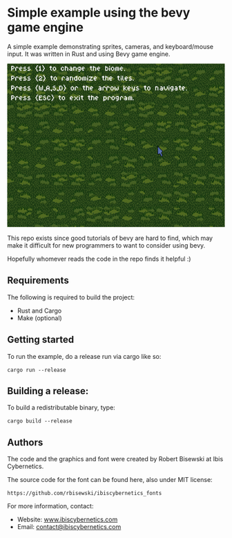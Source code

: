 # Simple example using the bevy game engine

A simple example demonstrating sprites, cameras, and keyboard/mouse input. It
was written in Rust and using Bevy game engine.

![Demo](readme-bevy-example.gif)

This repo exists since good tutorials of bevy are hard to find, which may make
it difficult for new programmers to want to consider using bevy.

Hopefully whomever reads the code in the repo finds it helpful :)

## Requirements

The following is required to build the project:

* Rust and Cargo
* Make (optional)

## Getting started

To run the example, do a release run via cargo like so:

```
cargo run --release
```

## Building a release:

To build a redistributable binary, type:

```
cargo build --release
```

## Authors

The code and the graphics and font were created by Robert Bisewski at Ibis
Cybernetics.

The source code for the font can be found here, also under MIT license:

    https://github.com/rbisewski/ibiscybernetics_fonts

For more information, contact:

* Website: www.ibiscybernetics.com
* Email: contact@ibiscybernetics.com
